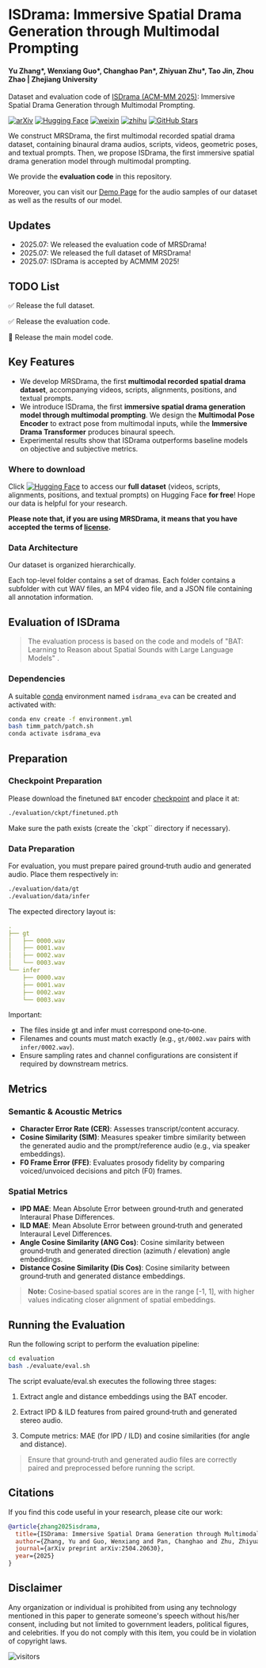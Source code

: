 #  ISDrama: Immersive Spatial Drama Generation through Multimodal Prompting

#### Yu Zhang*, Wenxiang Guo*, Changhao Pan*, Zhiyuan Zhu*, Tao Jin, Zhou Zhao | Zhejiang University

Dataset and evaluation code of [ISDrama (ACM-MM 2025)](https://arxiv.org/abs/2504.20630): Immersive Spatial Drama Generation through Multimodal Prompting.

[![arXiv](https://img.shields.io/badge/arXiv-Paper-<COLOR>.svg)](https://arxiv.org/abs/2504.20630) 
[![Hugging Face](https://img.shields.io/badge/%F0%9F%A4%97%20Hugging%20Face-blue?label=Dataset)](https://huggingface.co/datasets/AaronZ345/MRSDrama)
[![weixin](https://img.shields.io/badge/-WeChat@语音之家-000000?logo=wechat&logoColor=07C160)]()
[![zhihu](https://img.shields.io/badge/-知乎-000000?logo=zhihu&logoColor=0084FF)](https://zhuanlan.zhihu.com/p/1930597017840779306)
[![GitHub Stars](https://img.shields.io/github/stars/AaronZ345/ISDrama?style=social)](https://github.com/AaronZ345/ISDrama)

We construct MRSDrama, the first multimodal recorded spatial drama dataset, containing binaural drama audios, scripts, videos, geometric poses, and textual prompts.
Then, we propose ISDrama, the first immersive spatial drama generation model through multimodal prompting.

We provide the **evaluation code** in this repository. 

Moreover, you can visit our [Demo Page](https://aaronz345.github.io/ISDramaDemo) for the audio samples of our dataset as well as the results of our model.

## Updates

- 2025.07: We released the evaluation code of MRSDrama!
- 2025.07: We released the full dataset of MRSDrama!
- 2025.07: ISDrama is accepted by ACMMM 2025!

## TODO List

✅ Release the full dataset.

✅ Release the evaluation code.

🔲 Release the main model code.

## Key Features

- We develop MRSDrama, the first **multimodal recorded spatial drama dataset**, accompanying videos, scripts, alignments, positions, and textual prompts.
- We introduce ISDrama, the first **immersive spatial drama generation model through multimodal prompting**. We design the **Multimodal Pose Encoder** to extract pose from multimodal inputs, while the **Immersive Drama Transformer** produces binaural speech.
- Experimental results show that ISDrama outperforms baseline models on objective and subjective metrics.

### Where to download

Click [![Hugging Face](https://img.shields.io/badge/%F0%9F%A4%97%20Hugging%20Face-blue?label=Dataset)](https://huggingface.co/datasets/AaronZ345/MRSDrama) to access our **full dataset** (videos, scripts, alignments, positions, and textual prompts) on Hugging Face **for free**! Hope our data is helpful for your research.

**Please note that, if you are using MRSDrama, it means that you have accepted the terms of [license](https://github.com/AaronZ345/ISDrama/blob/master/dataset_license.md).**

### Data Architecture

Our dataset is organized hierarchically. 

Each top-level folder contains a set of dramas. Each folder contains a subfolder with cut WAV files, an MP4 video file, and a JSON file containing all annotation information.

## Evaluation of ISDrama

> The evaluation process is based on the code and models of "BAT: Learning to Reason about Spatial Sounds with Large Language Models" .

### Dependencies

A suitable [conda](https://conda.io/) environment named `isdrama_eva` can be created
and activated with:

```bash
conda env create -f environment.yml
bash timm_patch/patch.sh
conda activate isdrama_eva
```

## Preparation

### Checkpoint Preparation

Please download the finetuned `BAT` encoder [checkpoint](https://huggingface.co/datasets/zhisheng01/SpatialAudio/blob/main/SpatialAST/finetuned.pth) and place it at:

```bash
./evaluation/ckpt/finetuned.pth
```
Make sure the path exists (create the `ckpt`` directory if necessary).

### Data Preparation

For evaluation, you must prepare paired ground‑truth audio and generated audio.
Place them respectively in:

```bash
./evaluation/data/gt
./evaluation/data/infer
```
The expected directory layout is:

```yaml
.
├── gt
│   ├── 0000.wav
│   ├── 0001.wav
│   ├── 0002.wav
│   └── 0003.wav
└── infer
    ├── 0000.wav
    ├── 0001.wav
    ├── 0002.wav
    └── 0003.wav
```

Important:

- The files inside gt and infer must correspond one‑to‑one.
- Filenames and counts must match exactly (e.g., `gt/0002.wav` pairs with `infer/0002.wav`).
- Ensure sampling rates and channel configurations are consistent if required by downstream metrics.

## Metrics

### Semantic & Acoustic Metrics
- **Character Error Rate (CER)**: Assesses transcript/content accuracy.
- **Cosine Similarity (SIM)**: Measures speaker timbre similarity between the generated audio and the prompt/reference audio (e.g., via speaker embeddings).
- **F0 Frame Error (FFE)**: Evaluates prosody fidelity by comparing voiced/unvoiced decisions and pitch (F0) frames.

### Spatial Metrics
- **IPD MAE**: Mean Absolute Error between ground‑truth and generated Interaural Phase Differences.
- **ILD MAE**: Mean Absolute Error between ground‑truth and generated Interaural Level Differences.
- **Angle Cosine Similarity (ANG Cos)**: Cosine similarity between ground‑truth and generated direction (azimuth / elevation) angle embeddings.
- **Distance Cosine Similarity (Dis Cos)**: Cosine similarity between ground‑truth and generated distance embeddings.

> **Note:** Cosine‑based spatial scores are in the range \[-1, 1\], with higher values indicating closer alignment of spatial embeddings.

## Running the Evaluation

Run the following script to perform the evaluation pipeline:

```bash
cd evaluation
bash ./evaluate/eval.sh
```

The script evaluate/eval.sh executes the following three stages:

1. Extract angle and distance embeddings using the BAT encoder.

2. Extract IPD & ILD features from paired ground‑truth and generated stereo audio.

3. Compute metrics: MAE (for IPD / ILD) and cosine similarities (for angle and distance).

> Ensure that ground‑truth and generated audio files are correctly paired and preprocessed before running the script.

## Citations ##

If you find this code useful in your research, please cite our work:
```bib
@article{zhang2025isdrama,
  title={ISDrama: Immersive Spatial Drama Generation through Multimodal Prompting},
  author={Zhang, Yu and Guo, Wenxiang and Pan, Changhao and Zhu, Zhiyuan and Jin, Tao and Zhao, Zhou},
  journal={arXiv preprint arXiv:2504.20630},
  year={2025}
}
```

## Disclaimer ##

Any organization or individual is prohibited from using any technology mentioned in this paper to generate someone's speech without his/her consent, including but not limited to government leaders, political figures, and celebrities. If you do not comply with this item, you could be in violation of copyright laws.

 ![visitors](https://visitor-badge.laobi.icu/badge?page_id=AaronZ345/ISDrama)
